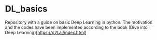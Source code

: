 # DL_basics
Repository with a guide on basic Deep Learning in python. The motivation and the codes have been implemented according to the book (Dive into Deep Learning)[https://d2l.ai/index.html]
